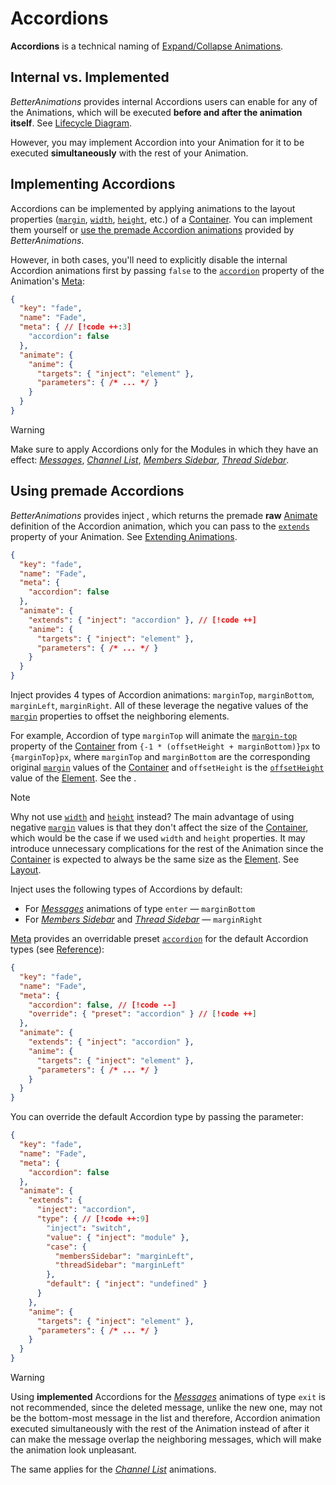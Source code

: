 <script setup>
import internalImplemented from '../assets/lottie/accordions-internal-implemented.json'
import topBottom from '../assets/lottie/accordions-margin-top-bottom.json'
import leftRight from '../assets/lottie/accordions-margin-left-right.json'
</script>

# Accordions

**Accordions** is a technical naming of [Expand/Collapse Animations](/usage/basics#expand-collapse-animations).

## Internal vs. Implemented

_BetterAnimations_ provides internal Accordions users can enable for any of the Animations,
which will be executed **before and after the animation itself**. See [Lifecycle Diagram](./lifecycle#lifecycle-diagram).

However, you may implement Accordion into your Animation for it to be executed **simultaneously**
with the rest of your Animation.

<Lottie :animation-data="internalImplemented" />

## Implementing Accordions

Accordions can be implemented by applying animations to the layout properties ([`margin`](https://developer.mozilla.org/en-US/docs/Web/CSS/margin), [`width`](https://developer.mozilla.org/en-US/docs/Web/CSS/width), [`height`](https://developer.mozilla.org/en-US/docs/Web/CSS/height), etc.)
of a [Container](./layout#container). You can implement them yourself or [use the premade Accordion animations](#using-premade-accordions) provided by _BetterAnimations_.

However, in both cases, you'll need to explicitly disable the internal Accordion animations first by passing `false`
to the [`accordion`](/reference/meta#accordion) property of the Animation's [Meta](/reference/meta):
```json
{
  "key": "fade",
  "name": "Fade",
  "meta": { // [!code ++:3]
    "accordion": false
  },
  "animate": {
    "anime": {
      "targets": { "inject": "element" },
      "parameters": { /* ... */ }
    }
  }
}
```

> [!WARNING]
> Make sure to apply Accordions only for the Modules in which they have an effect:
> [_Messages_](/usage/modules#messages), [_Channel List_](/usage/modules#channel-list), [_Members Sidebar_](/usage/modules#members-sidebar), [_Thread Sidebar_](/usage/modules#thread-sidebar).

## Using premade Accordions

_BetterAnimations_ provides inject <InjectRef inject="accordion" />, which returns the premade **raw** [Animate](/reference/animate) definition of the Accordion animation,
which you can pass to the [`extends`](/reference/animate#extends) property of your Animation. See [Extending Animations](./extending-animations).

```json
{
  "key": "fade",
  "name": "Fade",
  "meta": {
    "accordion": false
  },
  "animate": {
    "extends": { "inject": "accordion" }, // [!code ++]
    "anime": {
      "targets": { "inject": "element" },
      "parameters": { /* ... */ }
    }
  }
}
```

Inject <InjectRef inject="accordion" /> provides 4 types of Accordion animations: `marginTop`, `marginBottom`, `marginLeft`, `marginRight`.
All of these leverage the negative values of the [`margin`](https://developer.mozilla.org/en-US/docs/Web/CSS/margin) properties to offset the neighboring elements.

For example, Accordion of type `marginTop` will animate the [`margin-top`](https://developer.mozilla.org/en-US/docs/Web/CSS/margin-top) property of the [Container](./layout#container) from `{-1 * (offsetHeight + marginBottom)}px`
to `{marginTop}px`, where `marginTop` and `marginBottom` are the corresponding original [`margin`](https://developer.mozilla.org/en-US/docs/Web/CSS/margin) values of the [Container](./layout#container)
and `offsetHeight` is the [`offsetHeight`](https://developer.mozilla.org/en-US/docs/Web/API/HTMLElement/offsetHeight) value of the [Element](./layout#element). See the <InjectRef inject="accordion" text="full definition" returns />.

<Lottie :animation-data="topBottom" />
<Lottie :animation-data="leftRight" />

> [!NOTE]
> Why not use [`width`](https://developer.mozilla.org/en-US/docs/Web/CSS/width) and [`height`](https://developer.mozilla.org/en-US/docs/Web/CSS/height) instead?
> The main advantage of using negative [`margin`](https://developer.mozilla.org/en-US/docs/Web/CSS/margin) values is that they don't affect the size
> of the [Container](./layout#container), which would be the case if we used `width` and `height` properties.
> It may introduce unnecessary complications for the rest of the Animation since the [Container](./layout#container) is expected to always be the same size as the [Element](./layout#element).
> See [Layout](./layout).

Inject <InjectRef inject="accordion" /> uses the following types of Accordions by default:
- For [_Messages_](/usage/modules#messages) animations of type `enter` — `marginBottom`
- For [_Members Sidebar_](/usage/modules#members-sidebar) and [_Thread Sidebar_](/usage/modules#thread-sidebar) — `marginRight`

[Meta](/reference/meta) provides an overridable preset [`accordion`](/reference/meta#presets-accordion) for the default Accordion types (see [Reference](/reference/meta#presets-accordion)):
```json
{
  "key": "fade",
  "name": "Fade",
  "meta": {
    "accordion": false, // [!code --]
    "override": { "preset": "accordion" } // [!code ++]
  },
  "animate": {
    "extends": { "inject": "accordion" },
    "anime": {
      "targets": { "inject": "element" },
      "parameters": { /* ... */ }
    }
  }
}
```

You can override the default Accordion type by passing the <InjectRef inject="accordion" parameter="type" /> parameter:
```json
{
  "key": "fade",
  "name": "Fade",
  "meta": {
    "accordion": false
  },
  "animate": {
    "extends": {
      "inject": "accordion",
      "type": { // [!code ++:9]
        "inject": "switch",
        "value": { "inject": "module" },
        "case": {
          "membersSidebar": "marginLeft",
          "threadSidebar": "marginLeft"
        },
        "default": { "inject": "undefined" }
      }
    },
    "anime": {
      "targets": { "inject": "element" },
      "parameters": { /* ... */ }
    }
  }
}
```

> [!WARNING]
> Using **implemented** Accordions for the [_Messages_](/usage/modules#messages) animations of type `exit` is not recommended,
> since the deleted message, unlike the new one, may not be the bottom-most message in the list and therefore, Accordion
> animation executed simultaneously with the rest of the Animation instead of after it can make the message overlap the neighboring messages,
> which will make the animation look unpleasant.
>
> The same applies for the [_Channel List_](/usage/modules#channel-list) animations.
